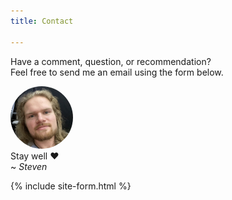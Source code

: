 ```yaml
---
title: Contact

---
```


<p class='text-center'>Have a comment, question, or recommendation?<br/> Feel free to send me an email using the form below. </p>

<div class='flex-center mb-5' style="justify-content:center">
  <img src="/assets/images/steven.jpg" style="width: 100px;
      border-radius: 50%;" class='d-inline box-shadow mr-2' />
  <span>
    <div>Stay well ❤️</div>
    <div>~ <em>Steven</em></div>
  </span>
</div>

{% include site-form.html %}
